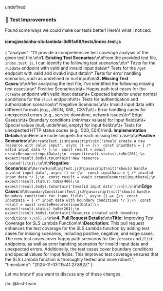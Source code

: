 undefined
### 🧪 Test Improvements

Found some ways we could make our tests better! Here's what I noticed:


#### iamujjwalsinha-sls-lambda-3d91a69/__tests__/index.test.js
{
  "analysis": "I'll provide a comprehensive test coverage analysis of the given test file.\n\n**1. Existing Test Scenarios:**\n\nFrom the provided test file, `index.test.js`, I can identify the following test scenarios:\n\n* Tests for the `/update` endpoint with valid and invalid input data\n* Tests for the `/get` endpoint with valid and invalid input data\n* Tests for error handling scenarios, such as undefined or null input\n\n**2. Missing Test Cases:**\n\nAfter analyzing the test file, I've identified the following missing test cases:\n\n* Positive Scenarios:\n\t+ Happy path test cases for the `/create` endpoint with valid input data\n\t+ Expected behavior under normal conditions for the `/list` endpoint\n\t+ Tests for authentication and authorization scenarios\n* Negative Scenarios:\n\t+ Invalid input data with different formats (e.g., JSON, XML, CSV)\n\t+ Error handling cases for unexpected errors (e.g., service downtime, network issues)\n* Edge Cases:\n\t+ Boundary conditions (min/max values) for input fields\n\t+ Special values (null, undefined, empty) for input fields\n\t+ Tests for unexpected HTTP status codes (e.g., 500, 504)\n\n**3. Implementation Details:**\n\nHere are code snippets for each missing test case:\n\n**Positive Scenarios:**\n\n`createTest.js`:\n```javascript\nit('should create a new resource with valid input', async () => {\n  const inputData = { /* valid input data */ };\n  const result = await createResource(inputData);\n  expect(result.status).toBe(201);\n  expect(result.body).toContain('New resource created');\n});\n```\n\n**Negative Scenarios:**\n\n`errorHandlingTest.js`:\n```javascript\nit('should handle invalid input data', async () => {\n  const inputData = { /* invalid input data */ };\n  const result = await createResource(inputData);\n  expect(result.status).toBe(400);\n  expect(result.body).toContain('Invalid input data');\n});\n```\n\n**Edge Cases:**\n\n`boundaryConditionsTest.js`:\n```javascript\nit('should handle boundary conditions for input fields', async () => {\n  const inputData = { /* input data with boundary conditions */ };\n  const result = await createResource(inputData);\n  expect(result.status).toBe(201);\n  expect(result.body).toContain('Resource created with boundary conditions');\n});\n```\n\n**4. Pull Request Details:**\n\n**Title:** Improving Test Coverage for SLS Lambda Function\n\n**Description:** This pull request enhances the test coverage for the SLS Lambda function by adding test cases for missing scenarios, including positive, negative, and edge cases. The new test cases cover happy path scenarios for the `/create` and `/list` endpoints, as well as error handling scenarios for invalid input data and unexpected errors. Additionally, the test cases cover boundary conditions and special values for input fields. This improved test coverage ensures that the SLS Lambda function is thoroughly tested and more robust.",
  "timestamp": "2024-11-03T15:41:27.882Z"
}


Let me know if you want to discuss any of these changes.

/cc @test-team